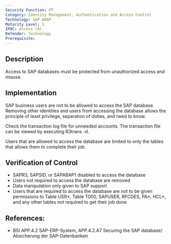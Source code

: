```yaml
---
Security Function: PT
Category: Identity Management, Authentication and Access Control
Technology: SAP ABAP
Maturity Level: 1
IPAC: Access (A)
Defender: Technology
Prerequisite:
---
```


## Description

Access to SAP databases must be protected from unauthorized access and misuse.  

## Implementation

SAP business users are not to be allowed to access the SAP database. Removing other identities and users from accessing the database allows the principle of least privilege, separation of duties, and need to know.

Check the transaction log file for unneeded accounts. The transaction file can be viewed by executing R3trans -d.

Users that are allowed to access the database are limited to only the tables that allows them to complete their job.

## Verification of Control

- SAPR3, SAPSID, or SAPABAP1 disabled to access the database
- Users not required to access the database are removed
- Data manipulation only given to SAP support
- Users that are required to access the database are not to be given permissions to Table USR\*, Table T000, SAPUSER, RFCDES, PA\*, HCL\*, and any other tables not required to get their job done

## References:
- BSI APP.4.2 SAP-ERP-System, APP.4.2.A7 Securing the SAP database/ Absicherung der SAP-Datenbanken

